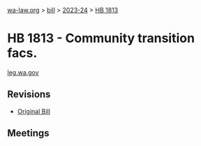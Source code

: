 [wa-law.org](/) > [bill](/bill/) > [2023-24](/bill/2023-24/) > [HB 1813](/bill/2023-24/hb/1813/)

# HB 1813 - Community transition facs.
[leg.wa.gov](https://app.leg.wa.gov/billsummary?BillNumber=1813&Year=2023&Initiative=false)

## Revisions
* [Original Bill](1/)

## Meetings